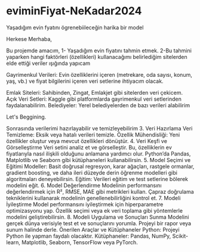 # eviminFiyat-NeKadar2024
Yaşadığım evin fyatını ögrenebiileceğin harika bir model

Herkese Merhaba,

Bu projemde amacım,
1- Yaşadığım evin fiyatını tahmin etmek.
2-Bu tahmini yaparken hangi faktörleri (özellikleri) kullanacağımı belirlediğim sitelerden elde ettiği veriler ışığında yapıcam

Gayrimenkul Verileri: Evin özelliklerini içeren (metrekare, oda sayısı, konum, yaş, vb.) ve fiyat bilgilerini içeren veri setlerine ihtiyacım olacak. 

Emlak Siteleri: Sahibinden, Zingat, Emlakjet gibi sitelerden veri çekicem.
Açık Veri Setleri: Kaggle gibi platformlarda gayrimenkul veri setlerinden faydalanabilirim.
Belediyeler: Yerel belediyelerden de bazı verileri alabilirim

Let's Beggining.

Sonrasında verilerimi hazırlayabilir ve temizleyebilirim
3. Veri Hazırlama
Veri Temizleme: Eksik veya hatalı verileri temizle.
Özellik Mühendisliği: Yeni özellikler oluştur veya mevcut özellikleri dönüştür.
4. Veri Keşfi ve Görselleştirme
Veri setini analiz et ve görselleştir. Bu, özelliklerin ev fiyatlarıyla nasıl ilişkili olduğunu anlamana yardımcı olur.
Python’da Pandas, Matplotlib ve Seaborn gibi kütüphaneleri kullanabilirsin.
5. Model Seçimi ve Eğitimi
Modeller: Basit doğrusal regresyon, karar ağaçları, rastgele ormanlar, gradient boosting, ve daha ileri düzeyde derin öğrenme modelleri gibi algoritmaları deneyebilirsin.
Eğitim: Verileri eğitim ve test setlerine bölerek modelini eğit.
6. Model Değerlendirme
Modelinin performansını değerlendirmek için R², RMSE, MAE gibi metrikleri kullan.
Çapraz doğrulama tekniklerini kullanarak modelinin genellenebilirliğini kontrol et.
7. Modeli İyileştirme
Model performansını iyileştirmek için hiperparametre optimizasyonu yap.
Özellik seçimi veya ek veri toplama gibi yöntemlerle modelini geliştirebilirsin.
8. Modeli Uygulama ve Sonuçları Sunma
Modelini gerçek dünya verisiyle test et ve sonuçlarını yorumla.
Projeyi bir rapor veya sunum halinde derle.
Önerilen Araçlar ve Kütüphaneler
Python: Projeyi Python ile yapman faydalı olacaktır.
Kütüphaneler: Pandas, NumPy, Scikit-learn, Matplotlib, Seaborn, TensorFlow veya PyTorch.
